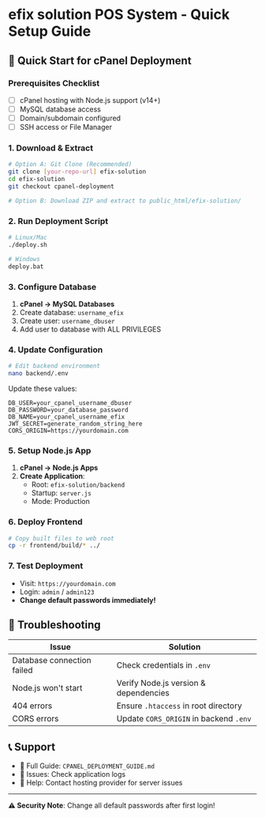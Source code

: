 # efix solution POS System - Quick Setup Guide

## 🚀 Quick Start for cPanel Deployment

### Prerequisites Checklist
- [ ] cPanel hosting with Node.js support (v14+)
- [ ] MySQL database access
- [ ] Domain/subdomain configured
- [ ] SSH access or File Manager

### 1. Download & Extract
```bash
# Option A: Git Clone (Recommended)
git clone [your-repo-url] efix-solution
cd efix-solution
git checkout cpanel-deployment

# Option B: Download ZIP and extract to public_html/efix-solution/
```

### 2. Run Deployment Script
```bash
# Linux/Mac
./deploy.sh

# Windows
deploy.bat
```

### 3. Configure Database
1. **cPanel → MySQL Databases**
2. Create database: `username_efix`
3. Create user: `username_dbuser`
4. Add user to database with ALL PRIVILEGES

### 4. Update Configuration
```bash
# Edit backend environment
nano backend/.env
```
Update these values:
```env
DB_USER=your_cpanel_username_dbuser
DB_PASSWORD=your_database_password
DB_NAME=your_cpanel_username_efix
JWT_SECRET=generate_random_string_here
CORS_ORIGIN=https://yourdomain.com
```

### 5. Setup Node.js App
1. **cPanel → Node.js Apps**
2. **Create Application**:
   - Root: `efix-solution/backend`
   - Startup: `server.js`
   - Mode: Production

### 6. Deploy Frontend
```bash
# Copy built files to web root
cp -r frontend/build/* ../
```

### 7. Test Deployment
- Visit: `https://yourdomain.com`
- Login: `admin` / `admin123`
- **Change default passwords immediately!**

## 🔧 Troubleshooting

| Issue | Solution |
|-------|----------|
| Database connection failed | Check credentials in `.env` |
| Node.js won't start | Verify Node.js version & dependencies |
| 404 errors | Ensure `.htaccess` in root directory |
| CORS errors | Update `CORS_ORIGIN` in backend `.env` |

## 📞 Support
- 📖 Full Guide: `CPANEL_DEPLOYMENT_GUIDE.md`
- 🐛 Issues: Check application logs
- 💬 Help: Contact hosting provider for server issues

---
**⚠️ Security Note**: Change all default passwords after first login!